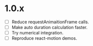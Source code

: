 # 1.0.x #
- [ ] Reduce requestAnimaitionFrame calls.
- [ ] Make auto duration calculation faster.
- [ ] Try numerical integration.
- [ ] Reproduce react-motion demos.
